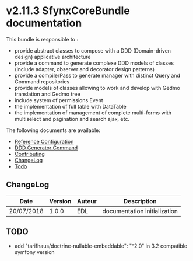 # v2.11.3 SfynxCoreBundle documentation

This bundle is responsible to :
* provide abstract classes to compose with a DDD (Domain-driven design) applicative architecture
* provide a command to generate complexe DDD models of classes (include adapter, observer and decorator design patterns)
* provide a compilerPass to generate manager with distinct Query and Command repositories
* provide models of classes allowing to work and develop with Gedmo translation and Gedmo tree
* include system of permissions Event
* the implementation of full table with DataTable
* the implementation of management of complete multi-forms with multiselect and pagination and search ajax, etc.

The following documents are available:

- [Reference Configuration](configuration_reference.md)
- [DDD Generator Command](command_generator.md)
- [Contributing](contributing.md)
- [ChangeLog](#changelog)
- [Todo](#todo)

## ChangeLog

| Date | Version | Auteur | Description |
| ------ | ----------- | ---- | ----------- |
| 20/07/2018   | 1.0.0 | EDL | documentation initialization|

## TODO
- add "tarifhaus/doctrine-nullable-embeddable": "^2.0" in 3.2 compatible symfony version
